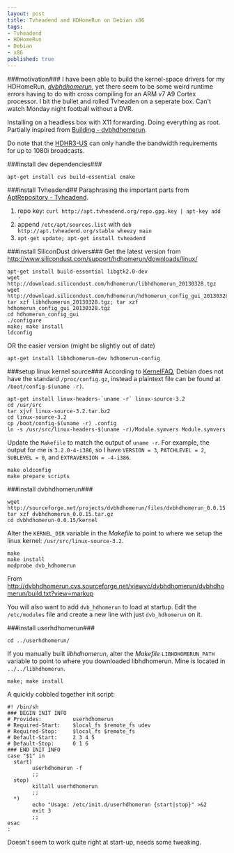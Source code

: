 ```yaml
---
layout: post
title: Tvheadend and HDHomeRun on Debian x86
tags:
- Tvheadend
- HDHomeRun
- Debian
- x86
published: true
---
```

###motivation###
I have been able to build the kernel-space drivers for my HDHomeRun,
_[dvbhdhomerun](http://dvbhdhomerun.cvs.sourceforge.net/)_, yet there seem to
be some weird runtime errors having to do with cross compiling for an
ARM v7 A9 Cortex processor. I bit the bullet and rolled Tvheaden on a seperate
box. Can\'t watch Monday night football without a DVR.

Installing on a headless box with X11 forwarding. Doing everything as root.
Partially inspired from
[Building - dvbhdhomerun](http://sourceforge.net/apps/trac/dvbhdhomerun/wiki/Building).

Do note that the [HDHR3-US](http://www.silicondust.com/products/models/hdhr3-us/)
can only handle the bandwidth requirements for up to 1080i broadcasts.



###install dev dependencies###

    apt-get install cvs build-essential cmake



###install Tvheadend##
Paraphrasing the important parts from
[AptRepository - Tvheadend](https://tvheadend.org/projects/tvheadend/wiki/AptRepository).

1. repo key: `curl http://apt.tvheadend.org/repo.gpg.key | apt-key add -`
2. append `/etc/apt/sources.list` with `deb http://apt.tvheadend.org/stable wheezy main`
3. `apt-get update; apt-get install tvheadend`



###install SiliconDust drivers###
Get the latest version from
<http://www.silicondust.com/support/hdhomerun/downloads/linux/>

    apt-get install build-essential libgtk2.0-dev
    wget http://download.silicondust.com/hdhomerun/libhdhomerun_20130328.tgz
    wget http://download.silicondust.com/hdhomerun/hdhomerun_config_gui_20130328.tgz
    tar xzf libhdhomerun_20130328.tgz; tar xzf hdhomerun_config_gui_20130328.tgz
    cd hdhomerun_config_gui
    ./configure
    make; make install
    ldconfig

OR the easier version (might be slightly out of date)

    apt-get install libhdhomerun-dev hdhomerun-config



###setup linux kernel source###
According to [KernelFAQ](https://wiki.debian.org/KernelFAQ), Debian does
not have the standard `/proc/config.gz`, instead a plaintext file can be found
at `/boot/config-$(uname -r)`.

    apt-get install linux-headers-`uname -r` linux-source-3.2
    cd /usr/src
    tar xjvf linux-source-3.2.tar.bz2
    cd linux-source-3.2
    cp /boot/config-$(uname -r) .config
    ln -s /usr/src/linux-headers-$(uname -r)/Module.symvers Module.symvers
    
Update the `Makefile` to match the output of `uname -r`. For example,
the output for me is `3.2.0-4-i386`, so I have `VERSION = 3`,
`PATCHLEVEL = 2`, `SUBLEVEL = 0`, and `EXTRAVERSION = -4-i386`.

    make oldconfig
    make prepare scripts



###install dvbhdhomerun###

    wget http://sourceforge.net/projects/dvbhdhomerun/files/dvbhdhomerun_0.0.15.tar.gz
    tar xzf dvbhdhomerun_0.0.15.tar.gz
    cd dvbhdhomerun-0.0.15/kernel

Alter the `KERNEL_DIR` variable in the _Makefile_ to point to where
we setup the linux kernel: `/usr/src/linux-source-3.2`.

    make
    make install
    modprobe dvb_hdhomerun

From <http://dvbhdhomerun.cvs.sourceforge.net/viewvc/dvbhdhomerun/dvbhdhomerun/build.txt?view=markup>

You will also want to add `dvb_hdhomerun` to load at startup.
Edit the `/etc/modules` file and create a new line with
just `dvb_hdhomerun` on it.



###install userhdhomerun###

    cd ../userhdhomerun/

If you manually built _libhdhomerun_, alter the _Makefile_
`LIBHDHOMERUN_PATH` variable to point to where you downloaded
libhdhomerun. Mine is located in `../../libhdhomerun`.

    make; make install

A quickly cobbled together init script:

    #! /bin/sh
    ### BEGIN INIT INFO
    # Provides:          userhdhomerun
    # Required-Start:    $local_fs $remote_fs udev
    # Required-Stop:     $local_fs $remote_fs
    # Default-Start:     2 3 4 5
    # Default-Stop:      0 1 6
    ### END INIT INFO
    case "$1" in
      start)
            userhdhomerun -f
            ;;
      stop)
            killall userhdhomerun
            ;;
      *)
            echo "Usage: /etc/init.d/userhdhomerun {start|stop}" >&2
            exit 3
            ;;
    esac
    :

Doesn\'t seem to work quite right at start-up, needs some tweaking.
